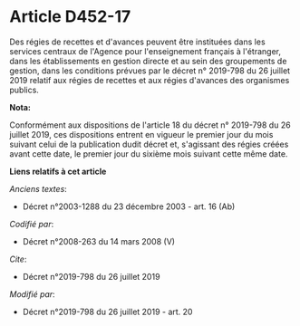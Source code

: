 # Article D452-17

Des régies de recettes et d'avances peuvent être instituées dans les services centraux de l'Agence pour l'enseignement
français à l'étranger, dans les établissements en gestion directe et au sein des groupements de gestion, dans les conditions
prévues par le décret n° 2019-798 du 26 juillet 2019 relatif aux régies de recettes et aux régies d'avances des organismes
publics.

**Nota:**

Conformément aux dispositions de l'article 18 du décret n° 2019-798 du 26 juillet 2019, ces dispositions entrent en vigueur
le premier jour du mois suivant celui de la publication dudit décret et, s'agissant des régies créées avant cette date, le
premier jour du sixième mois suivant cette même date.

**Liens relatifs à cet article**

_Anciens textes_:

  - Décret n°2003-1288 du 23 décembre 2003 - art. 16 (Ab)

_Codifié par_:

  - Décret n°2008-263 du 14 mars 2008 (V)

_Cite_:

  - Décret n°2019-798 du 26 juillet 2019

_Modifié par_:

  - Décret n°2019-798 du 26 juillet 2019 - art. 20
